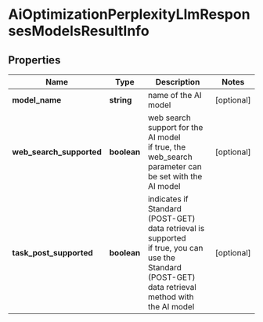 # AiOptimizationPerplexityLlmResponsesModelsResultInfo

## Properties

| Name | Type | Description | Notes |
|------------ | ------------- | ------------- | -------------|
**model_name** | **string** | name of the AI model |[optional]|
**web_search_supported** | **boolean** | web search support for the AI model<br>if true, the web_search parameter can be set with the AI model |[optional]|
**task_post_supported** | **boolean** | indicates if Standard (POST-GET) data retrieval is supported<br>if true, you can use the Standard (POST-GET) data retrieval method with the AI model |[optional]|